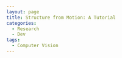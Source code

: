 ```yaml
---
layout: page
title: Structure from Motion: A Tutorial
categories: 
  - Research
  - Dev
tags:
  - Computer Vision
---
```



